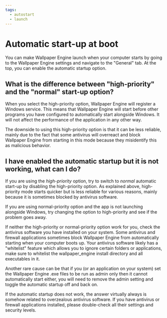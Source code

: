 ```yaml
---
tags:
  - autostart
  - launch
---
```


# Automatic start-up at boot

You can make Wallpaper Engine launch when your computer starts by going to the Wallpaper Engine settings and navigate to the "General" tab. At the top, you can enable the automatic startup option.

## What is the difference between "high-priority" and the "normal" start-up option?

When you select the high-priority option, Wallpaper Engine will register a Windows service. This means that Wallpaper Engine will start before other programs you have configured to automatically start alongside Windows. It will not affect the performance of the application in any other way.

The downside to using this high-priority option is that it can be less reliable, mainly due to the fact that some antivirus will overreact and block Wallpaper Engine from starting in this mode because they misidentify this as malicious behavior.

## I have enabled the automatic startup but it is not working, what can I do?

If you are using the *high-priority* option, try to switch to *normal* automatic start-up by disabling the high-priority option. As explained above, high-priority mode starts quicker but is less reliable for various reasons, mainly because it is sometimes blocked by antivirus software.

If you are using normal-priority option and the app is not launching alongside Windows, try changing the option to high-priority and see if the problem goes away.

If neither the high-priority or normal-priority option work for you, check the antivirus software you have installed on your system. Some antivirus and firewall applications sometimes block Wallpaper Engine from automatically starting when your computer boots up. Your antivirus software likely has a "whitelist" feature which allows you to ignore certain folders or applications, make sure to whitelist the wallpaper_engine install directory and all executables in it.

Another rare cause can be that if you (or an application on your system) set the Wallpaper Engine .exe files to be run as admin only then it cannot automatically start either, you will need to remove the admin setting and toggle the automatic startup off and back on.

If the automatic startup does not work, the answer virtually always is somehow related to overzealous antivirus software. If you have antivirus or firewall applications installed, please double-check all their settings and security levels.